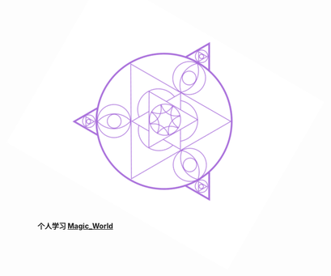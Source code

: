 <html>
<head>
  <meta charset="UTF-8">
  <style type="text/css">
	.Rotate{
		transform: rotate(30deg);
    -ms-transform: rotate(30deg); /* IE 9 */
    -moz-transform: rotate(30deg); /* Firefox */
    -webkit-transform: rotate(30deg); /* Safari and Chrome */
    -o-transform: rotate(30deg); /* Opera */
	}
	</style>
<head>
  <body>
    <div class="Rotate">
      <img src="https://github.com/YYYLIN/Magic_World/raw/master/Magic_Engine/Media/resources/pictrue/魔法阵：鑫_8.png" alt="鑫" />
    </div>
    <b>个人学习</a>
    <a href="#" class="volume">Magic_World</a>
  </body>
</html>
